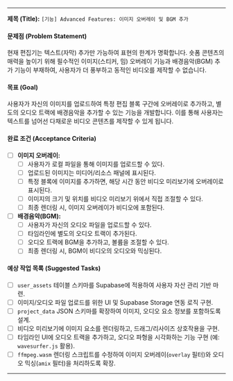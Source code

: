 ---

**제목 (Title):**
`[기능] Advanced Features: 이미지 오버레이 및 BGM 추가`

#### 문제점 (Problem Statement)
현재 편집기는 텍스트(자막) 추가만 가능하여 표현의 한계가 명확합니다. 숏폼 콘텐츠의 매력을 높이기 위해 필수적인 이미지(스티커, 밈) 오버레이 기능과 배경음악(BGM) 추가 기능이 부재하여, 사용자가 더 풍부하고 동적인 비디오를 제작할 수 없습니다.

#### 목표 (Goal)
사용자가 자신의 이미지를 업로드하여 특정 편집 블록 구간에 오버레이로 추가하고, 별도의 오디오 트랙에 배경음악을 추가할 수 있는 기능을 개발합니다. 이를 통해 사용자는 텍스트를 넘어선 다채로운 비디오 콘텐츠를 제작할 수 있게 됩니다.

#### 완료 조건 (Acceptance Criteria)
- [ ] **이미지 오버레이:**
    - [ ] 사용자가 로컬 파일을 통해 이미지를 업로드할 수 있다.
    - [ ] 업로드된 이미지는 미디어/리소스 패널에 표시된다.
    - [ ] 특정 블록에 이미지를 추가하면, 해당 시간 동안 비디오 미리보기에 오버레이로 표시된다.
    - [ ] 이미지의 크기 및 위치를 비디오 미리보기 위에서 직접 조절할 수 있다.
    - [ ] 최종 렌더링 시, 이미지 오버레이가 비디오에 포함된다.
- [ ] **배경음악(BGM):**
    - [ ] 사용자가 자신의 오디오 파일을 업로드할 수 있다.
    - [ ] 타임라인에 별도의 오디오 트랙이 추가된다.
    - [ ] 오디오 트랙에 BGM을 추가하고, 볼륨을 조절할 수 있다.
    - [ ] 최종 렌더링 시, BGM이 비디오의 오디오와 믹싱된다.

#### 예상 작업 목록 (Suggested Tasks)
- [ ] `user_assets` 테이블 스키마를 Supabase에 적용하여 사용자 자산 관리 기반 마련.
- [ ] 이미지/오디오 파일 업로드를 위한 UI 및 Supabase Storage 연동 로직 구현.
- [ ] `project_data` JSON 스키마를 확장하여 이미지, 오디오 요소 정보를 포함하도록 설계.
- [ ] 비디오 미리보기에 이미지 요소를 렌더링하고, 드래그/리사이즈 상호작용을 구현.
- [ ] 타임라인 UI에 오디오 트랙을 추가하고, 오디오 파형을 시각화하는 기능 구현 (예: `wavesurfer.js` 활용).
- [ ] `ffmpeg.wasm` 렌더링 스크립트를 수정하여 이미지 오버레이(`overlay` 필터)와 오디오 믹싱(`amix` 필터)을 처리하도록 확장.

---